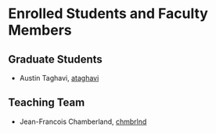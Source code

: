 # Enrolled Students and Faculty Members


## Graduate Students

* Austin Taghavi, [ataghavi](https://github.com/ATaghavi)


## Teaching Team

* Jean-Francois Chamberland, [chmbrlnd](https://github.com/chmbrlnd)

